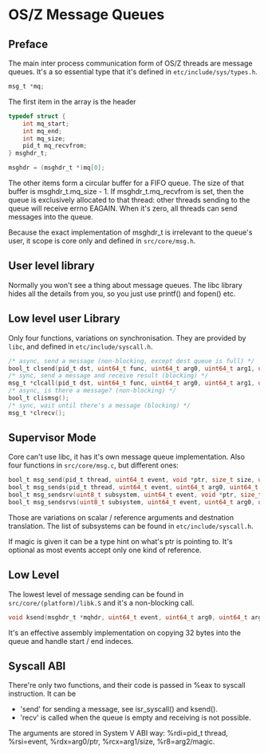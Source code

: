 OS/Z Message Queues
===================

Preface
-------

The main inter process communication form of OS/Z threads are message queues.
It's a so essential type that it's defined in `etc/include/sys/types.h`.

```c
msg_t *mq;
```

The first item in the array is the header

```c
typedef struct {
	int mq_start;
	int mq_end;
	int mq_size;
	pid_t mq_recvfrom;
} msghdr_t;

msghdr = (msghdr_t *)mq[0];
```

The other items form a circular buffer for a FIFO queue. The size of that buffer is msghdr_t.mq_size - 1.
If msghdr_t.mq_recvfrom is set, then the queue is exclusively allocated to that thread: other
threads sending to the queue will receive errno EAGAIN. When it's zero, all threads can send messages into the queue.

Because the exact implementation of msghdr_t is irrelevant to the queue's user, it scope is core only and defined
in `src/core/msg.h`.

User level library
------------------

Normally you won't see a thing about message queues. The libc library hides all the details from you, so you just
use printf() and fopen() etc.

Low level user Library
----------------------

Only four functions, variations on synchronisation. They are provided by `libc`, and defined in `etc/include/syscall.h`.

```c
/* async, send a message (non-blocking, except dest queue is full) */
bool_t clsend(pid_t dst, uint64_t func, uint64_t arg0, uint64_t arg1, uint64_t arg2);
/* sync, send a message and receive result (blocking) */
msg_t *clcall(pid_t dst, uint64_t func, uint64_t arg0, uint64_t arg1, uint64_t arg2);
/* async, is there a message? (non-blocking) */
bool_t clismsg();
/* sync, wait until there's a message (blocking) */
msg_t *clrecv();
```

Supervisor Mode
---------------

Core can't use libc, it has it's own message queue implementation. Also four functions in `src/core/msg.c`, but different ones:

```c
bool_t msg_send(pid_t thread, uint64_t event, void *ptr, size_t size, uint64_t magic);
bool_t msg_sends(pid_t thread, uint64_t event, uint64_t arg0, uint64_t arg1, uint64_t arg2);
bool_t msg_sendsrv(uint8_t subsystem, uint64_t event, void *ptr, size_t size, uint64_t magic);
bool_t msg_sendsrvs(uint8_t subsystem, uint64_t event, uint64_t arg0, uint64_t arg1, uint64_t arg2);

```

Those are variations on scalar / reference arguments and destnation translation. The list of subsystems
can be found in `etc/include/syscall.h`.

If magic is given it can be a type hint on what's ptr is pointing to. It's optional as most events accept
only one kind of reference.

Low Level
---------

The lowest level of message sending can be found in `src/core/(platform)/libk.S` and it's a non-blocking call.

```c
void ksend(msghdr_t *mqhdr, uint64_t event, uint64_t arg0, uint64_t arg1, uint64_t arg2);
```

It's an effective assembly implementation on copying 32 bytes into the queue and handle start / end indeces.

Syscall ABI
-----------

There're only two functions, and their code is passed in %eax to syscall instruction. It can be

 - 'send' for sending a message, see isr_syscall() and ksend().
 - 'recv' is called when the queue is empty and receiving is not possible.

The arguments are stored in System V ABI way: %rdi=pid_t thread, %rsi=event, %rdx=arg0/ptr, %rcx=arg1/size, %r8=arg2/magic.
